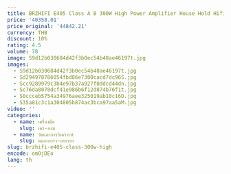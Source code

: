 ```yaml
---
title: BRZHIFI E405 Class A B 300W High Power Amplifier House Hold Hifi Pure ระบบลําโพงด้านหลัง
price: '40358.01'
price_original: '44842.21'
currency: THB
discount: 10%
rating: 4.5
volume: 78
image: S9d12b030684d42f3b0ec54b48ae46197t.jpg
images:
  - S9d12b030684d42f3b0ec54b48ae46197t.jpg
  - Sd294978786054fbd86e7300cacd7dc96S.jpg
  - Scc9289979c3b4e97b37a927f0ddcd44dn.jpg
  - Sc76da8078dcf41e986b6f12d874b76f1t.jpg
  - S0ccceb5754a34976aee325019ab10c16D.jpg
  - S35a81c3c1a304805b874ac3bca97aa5aM.jpg
video: ''
categories:
  - name: เครื่องมือ
    slug: เคร-องม
  - name: วัดและการวิเคราะห์
    slug: ดและการว-เคราะห
slug: brzhifi-e405-class-300w-high
encode: omOjDEo
lang: th
---
```

  